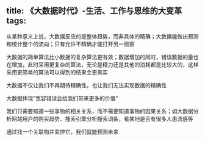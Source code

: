 title: 《大数据时代》-生活、工作与思维的大变革
tags:
---

从某种意义上说，大数据反应的是整体趋势，而非具体的精确；大数据能做出预测和统计整个的流向；只有允许不精确才能打开另一扇窗

大数据的简单算法比小数据的复杂算法更有效；数据增加的同时，错误数据的量也在增加，此时采用更复杂的算法，无论是精力还是其他的消耗都是比较大的，这样采用更简单的算法可以得到的结果会更真实


大数据不仅让我们不再期待精确性，也让我们无法实现数据的精确性

大数据体现“宽容错误会给我们带来更多的价值”

我们只需要知道一些事物的相关关系，而不需要知道事物的因果关系；如大数据分析网站用户的购买趋势、搜索引擎分析搜索词条，看某地是否有很多人患流感等

通过找一个关联物并监控它，我们就能预测未来